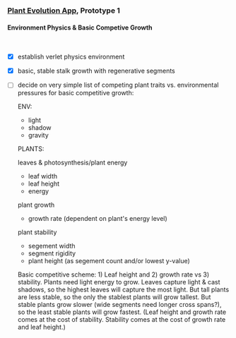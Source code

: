 ### [Plant Evolution App](https://github.com/matthewmain/plant_evolution_app), Prototype 1 
#### Environment Physics & Basic Competive Growth

<br>

- [X] establish verlet physics environment

- [X] basic, stable stalk growth with regenerative segments

- [ ] decide on very simple list of competing plant traits vs. environmental pressures for basic competitive growth:

   ENV:

  - light
  - shadow
  - gravity

   PLANTS:

   leaves & photosynthesis/plant energy
  - leaf width
  - leaf height
  - energy

   plant growth
  - growth rate (dependent on plant's energy level)

   plant stability
  - segement width
  - segment rigidity
  - plant height (as segement count and/or lowest y-value)

   Basic competitive scheme: 1) Leaf height and 2) growth rate vs 3) stability. Plants need light energy to grow. Leaves capture light & cast shadows, so the highest leaves will capture the most light. But tall plants are less stable, so the only the stablest plants will grow tallest. But stable plants grow slower (wide segments need longer cross spans?), so the least stable plants will grow fastest. (Leaf height and growth rate comes at the cost of stability. Stability comes at the cost of growth rate and leaf height.)